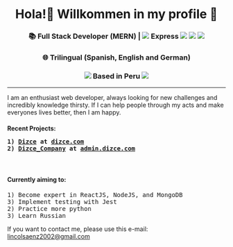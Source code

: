 <h1 align='center'> Hola!👋 Willkommen in my profile 🤗 </h1>
<h3 align='center'>📚 Full Stack Developer (MERN)   | <img src="https://img.icons8.com/color/25/000000/mongodb.png"/> Express <img src="https://img.icons8.com/metro/25/000000/js.png"/> <img src="https://img.icons8.com/officel/25/000000/react.png"/> <img src="https://img.icons8.com/windows/25/000000/nodejs.png"/> </h3>
<h3 align='center'> 🌐 Trilingual (Spanish, English and German) </h3>
<h3 align='center'> <img src="https://img.icons8.com/emoji/25/000000/peru-emoji.png"/> Based in Peru <img src="https://img.icons8.com/emoji/25/000000/peru-emoji.png"/> </h3>
<hr/>
<p>I am an enthusiast web developer, always looking for new challenges and incredibly knowledge thirsty. If I can help people through my acts and make everyones lives better, then I am happy.</p>

<h4>Recent Projects: <br/>
 <pre>1) <a href='https://github.com/LinlSP/dizce'>Dizce</a> at <a href='https://dizce.com'>dizce.com</a><br/>2) <a href='https://github.com/LinlSP/dizce_company'>Dizce_Company</a> at <a href='https://admin.dizce.com'>admin.dizce.com</a> </pre> </h4> <br/>

<h4>Currently aiming to:</h4>
<pre>1) Become expert in ReactJS, NodeJS, and MongoDB<br/>3) Implement testing with Jest<br/>2) Practice more python<br/>3) Learn Russian</pre>

If you want to contact me, please use this e-mail: lincolsaenz2002@gmail.com
